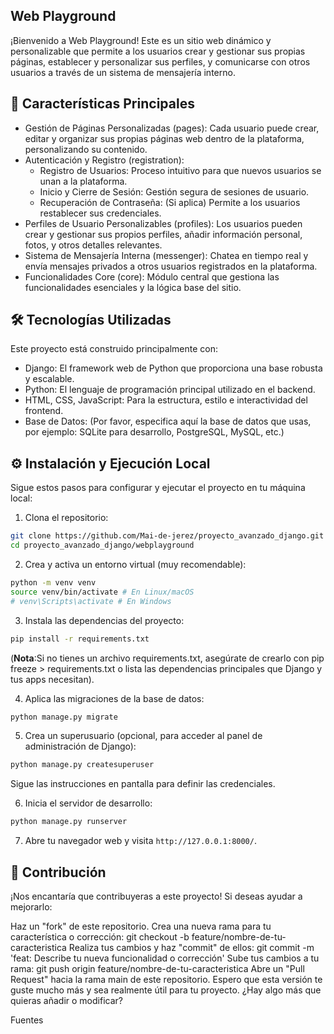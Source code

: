## Web Playground
¡Bienvenido a Web Playground! Este es un sitio web dinámico y personalizable que permite a los usuarios crear y gestionar sus propias páginas, establecer y personalizar sus perfiles, y comunicarse con otros usuarios a través de un sistema de mensajería interno.

## 🚀 Características Principales
* Gestión de Páginas Personalizadas (pages): Cada usuario puede crear, editar y organizar sus propias páginas web dentro de la plataforma, personalizando su contenido.
* Autenticación y Registro (registration):  
  - Registro de Usuarios: Proceso intuitivo para que nuevos usuarios se unan a la plataforma.
  - Inicio y Cierre de Sesión: Gestión segura de sesiones de usuario.
  - Recuperación de Contraseña: (Si aplica) Permite a los usuarios restablecer sus credenciales.
* Perfiles de Usuario Personalizables (profiles): Los usuarios pueden crear y gestionar sus propios perfiles, añadir información personal, fotos, y otros detalles relevantes.
* Sistema de Mensajería Interna (messenger): Chatea en tiempo real y envía mensajes privados a otros usuarios registrados en la plataforma.
* Funcionalidades Core (core): Módulo central que gestiona las funcionalidades esenciales y la lógica base del sitio.
  
## 🛠️ Tecnologías Utilizadas  
Este proyecto está construido principalmente con:

* Django: El framework web de Python que proporciona una base robusta y escalable.
* Python: El lenguaje de programación principal utilizado en el backend.
* HTML, CSS, JavaScript: Para la estructura, estilo e interactividad del frontend.
* Base de Datos: (Por favor, especifica aquí la base de datos que usas, por ejemplo: SQLite para desarrollo, PostgreSQL, MySQL, etc.)
  
## ⚙️ Instalación y Ejecución Local  
Sigue estos pasos para configurar y ejecutar el proyecto en tu máquina local:

1. Clona el repositorio:

```Bash
git clone https://github.com/Mai-de-jerez/proyecto_avanzado_django.git
cd proyecto_avanzado_django/webplayground
```
2. Crea y activa un entorno virtual (muy recomendable):

```Bash
python -m venv venv
source venv/bin/activate # En Linux/macOS
# venv\Scripts\activate # En Windows
```

3. Instala las dependencias del proyecto:

```Bash
pip install -r requirements.txt
```
(**Nota**:Si no tienes un archivo requirements.txt, asegúrate de crearlo con pip freeze > requirements.txt o lista las dependencias principales que Django y tus apps necesitan).

4. Aplica las migraciones de la base de datos:

```Bash
python manage.py migrate
```

5. Crea un superusuario (opcional, para acceder al panel de administración de Django):

```Bash
python manage.py createsuperuser
```
Sigue las instrucciones en pantalla para definir las credenciales.  

6. Inicia el servidor de desarrollo:

```Bash
python manage.py runserver
```

7. Abre tu navegador web y visita `http://127.0.0.1:8000/`.

## 🤝 Contribución
¡Nos encantaría que contribuyeras a este proyecto! Si deseas ayudar a mejorarlo:  

Haz un "fork" de este repositorio.
Crea una nueva rama para tu característica o corrección: git checkout -b feature/nombre-de-tu-caracteristica
Realiza tus cambios y haz "commit" de ellos: git commit -m 'feat: Describe tu nueva funcionalidad o corrección'
Sube tus cambios a tu rama: git push origin feature/nombre-de-tu-caracteristica
Abre un "Pull Request" hacia la rama main de este repositorio.
Espero que esta versión te guste mucho más y sea realmente útil para tu proyecto. ¿Hay algo más que quieras añadir o modificar?


Fuentes





